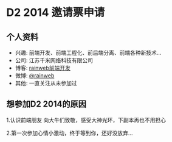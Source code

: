 # D2 2014 邀请票申请

## 个人资料

- 兴趣: 前端开发、前端工程化、前后端分离、前端各种新技术...
- 公司: 江苏千米网络科技有限公司
- 博客: [rainweb前端开发](http://www.rainweb.cn)
- 微博: [@rainweb](http://weibo.com/1091948950)
- 其他: 一直关注从未参加过


## 想参加D2 2014的原因

1.认识前端朋友
    向大牛们致敬，感受大神光环，下副本再也不用担心

2.第一次参加心情小激动，终于等到你，还好没放弃...
